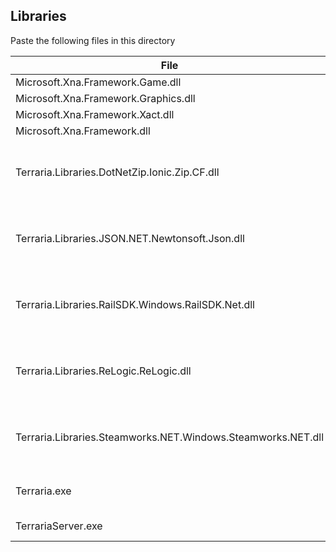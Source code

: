 ﻿## Libraries
Paste the following files in this directory

| File                                                          | Source                                            |
|---------------------------------------------------------------|---------------------------------------------------|
| Microsoft.Xna.Framework.Game.dll                              | From the GAC                                      |
| Microsoft.Xna.Framework.Graphics.dll                          | From the GAC                                      |
| Microsoft.Xna.Framework.Xact.dll                              | From the GAC                                      |
| Microsoft.Xna.Framework.dll                                   | From the GAC                                      |
| Terraria.Libraries.DotNetZip.Ionic.Zip.CF.dll                 | From inside the TerrariaServer embedded resources |
| Terraria.Libraries.JSON.NET.Newtonsoft.Json.dll               | From inside the TerrariaServer embedded resources |
| Terraria.Libraries.RailSDK.Windows.RailSDK.Net.dll            | From inside the TerrariaServer embedded resources |
| Terraria.Libraries.ReLogic.ReLogic.dll                        | From inside the TerrariaServer embedded resources |
| Terraria.Libraries.Steamworks.NET.Windows.Steamworks.NET.dll  | From inside the TerrariaServer embedded resources |
| Terraria.exe                                                  | Terraria client (Optional, for local features)    |
| TerrariaServer.exe                                            | Terraria server                                   |
